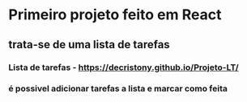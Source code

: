 # Primeiro projeto feito em React
## trata-se de uma lista de tarefas
### Lista de tarefas - https://decristony.github.io/Projeto-LT/
### é possivel adicionar tarefas a lista e marcar como feita
